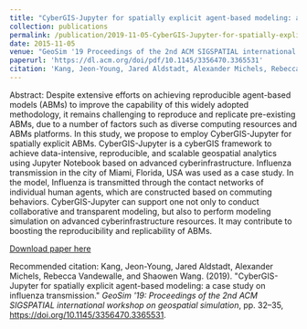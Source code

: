 ```yaml
---
title: "CyberGIS-Jupyter for spatially explicit agent-based modeling: a case study on influenza transmission"
collection: publications
permalink: /publication/2019-11-05-CyberGIS-Jupyter-for-spatially-explicit-agent-based-modeling-a case-study-on-influenza-transmission
date: 2015-11-05
venue: "GeoSim '19 Proceedings of the 2nd ACM SIGSPATIAL international workshop on geospatial simulation"
paperurl: 'https://dl.acm.org/doi/pdf/10.1145/3356470.3365531'
citation: 'Kang, Jeon-Young, Jared Aldstadt, Alexander Michels, Rebecca Vandewalle, and Shaowen Wang. (2019). &quot;CyberGIS-Jupyter for spatially explicit agent-based modeling: a case study on influenza transmission.&quot; <i>GeoSim '19: Proceedings of the 2nd ACM SIGSPATIAL international workshop on geospatial simulation</i>, pp. 32–35, https://doi.org/10.1145/3356470.3365531.'
---
```

Abstract: Despite extensive efforts on achieving reproducible agent-based models (ABMs) to improve the capability of this widely adopted methodology, it remains challenging to reproduce and replicate pre-existing ABMs, due to a number of factors such as diverse computing resources and ABMs platforms. In this study, we propose to employ CyberGIS-Jupyter for spatially explicit ABMs. CyberGIS-Jupyter is a cyberGIS framework to achieve data-intensive, reproducible, and scalable geospatial analytics using Jupyter Notebook based on advanced cyberinfrastructure. Influenza transmission in the city of Miami, Florida, USA was used as a case study. In the model, Influenza is transmitted through the contact networks of individual human agents, which are constructed based on commuting behaviors. CyberGIS-Jupyter can support one not only to conduct collaborative and transparent modeling, but also to perform modeling simulation on advanced cyberinfrastructure resources. It may contribute to boosting the reproducibility and replicability of ABMs.

[Download paper here](https://dl.acm.org/doi/pdf/10.1145/3356470.3365531)

Recommended citation: Kang, Jeon-Young, Jared Aldstadt, Alexander Michels, Rebecca Vandewalle, and Shaowen Wang. (2019). "CyberGIS-Jupyter for spatially explicit agent-based modeling: a case study on influenza transmission." <i>GeoSim '19: Proceedings of the 2nd ACM SIGSPATIAL international workshop on geospatial simulation</i>, pp. 32–35, https://doi.org/10.1145/3356470.3365531.